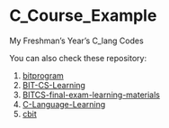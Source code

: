 # C_Course_Example
My Freshman’s Year’s C_lang Codes

You can also check these repository:
1. [bitprogram](https://github.com/yenanfei/bitprogram)
2. [BIT-CS-Learning](https://github.com/songshangru/BIT-CS-Learning)
3. [BITCS-final-exam-learning-materials](https://github.com/Sharpiless/BITCS-final-exam-learning-materials)
4. [C-Language-Learning](https://github.com/cnsdrzwpx/C-Language-BIT)
5. [cbit](https://github.com/TT2TER/cbit)